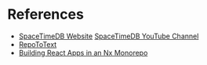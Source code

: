 # References

- [SpaceTimeDB Website](https://spacetimedb.com)
  [SpaceTimeDB YouTube Channel](https://www.youtube.com/@SpacetimeDB)
- [RepoToText](https://github.com/GeekyGhost/RepoToText)
- [Building React Apps in an Nx Monorepo](https://nx.dev/getting-started/tutorials/react-monorepo-tutorial)
